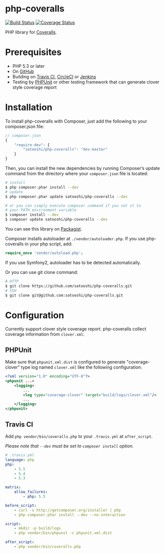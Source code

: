 php-coveralls
=============

[![Build Status](https://travis-ci.org/satooshi/php-coveralls.png?branch=master)](https://travis-ci.org/satooshi/php-coveralls)
[![Coverage Status](https://coveralls.io/repos/satooshi/php-coveralls/badge.png?branch=master)](https://coveralls.io/r/satooshi/php-coveralls)

PHP library for [Coveralls](https://coveralls.io).

# Prerequisites

- PHP 5.3 or later
- On [GitHub](https://github.com/)
- Building on [Travis CI](http://travis-ci.org/), [CircleCI](https://circleci.com/) or [Jenkins](http://jenkins-ci.org/)
- Testing by [PHPUnit](https://github.com/sebastianbergmann/phpunit/) or other testing framework that can generate clover style coverage report

# Installation

To install php-coveralls with Composer, just add the following to your composer.json file:

```js
// composer.json
{
    "require-dev": {
        "satooshi/php-coveralls": "dev-master"
    }
}
```

Then, you can install the new dependencies by running Composer’s update command from the directory where your `composer.json` file is located:

```sh
# install
$ php composer.phar install --dev
# update
$ php composer.phar update satooshi/php-coveralls --dev

# or you can simply execute composer command if you set it to
# your PATH environment variable
$ composer install --dev
$ composer update satooshi/php-coveralls --dev
```

You can see this library on [Packagist](https://packagist.org/packages/satooshi/php-coveralls).

Composer installs autoloader at `./vendor/autoloader.php`. If you use php-coveralls in your php script, add:

```php
require_once 'vendor/autoload.php';
```

If you use Symfony2, autoloader has to be detected automatically.

Or you can use git clone command:

```sh
# HTTP
$ git clone https://github.com/satooshi/php-coveralls.git
# SSH
$ git clone git@github.com:satooshi/php-coveralls.git
```

# Configuration

Currently support clover style coverage report. php-coveralls collect coverage information from `clover.xml`.

## PHPUnit

Make sure that `phpunit.xml.dist` is configured to generate "coverage-clover" type log named `clover.xml` like the following configuration:

```xml
<?xml version="1.0" encoding="UTF-8"?>
<phpunit ...>
    <logging>
        ...
        <log type="coverage-clover" target="build/logs/clover.xml"/>
        ...
    </logging>
</phpunit>
```

## Travis CI

Add `php vendor/bin/coveralls.php` to your `.travis.yml` at `after_script`.

*Please note that `--dev` must be set to `composer install` option.*

```yml
# .travis.yml
language: php
php:
    - 5.5
    - 5.4
    - 5.3

matrix:
    allow_failures:
        - php: 5.5

before_script:
    - curl -s http://getcomposer.org/installer | php
    - php composer.phar install --dev --no-interaction

script:
    - mkdir -p build/logs
    - php vendor/bin/phpunit -c phpunit.xml.dist

after_script:
    - php vendor/bin/coveralls.php
```